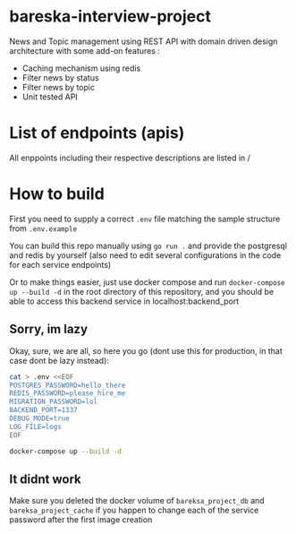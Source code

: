 # bareska-interview-project

News and Topic management using REST API with domain driven design architecture with some add-on features :
- Caching mechanism using redis
- Filter news by status
- Filter news by topic
- Unit tested API

# List of endpoints (apis)

All enppoints including their respective descriptions are listed in /

# How to build

First you need to supply a correct `.env` file matching the sample structure from `.env.example`

You can build this repo manually using `go run .` and provide the postgresql and redis by yourself (also need to edit several configurations in the code for each service endpoints)

Or to make things easier, just use docker compose and run `docker-compose up --build -d` in the root directory of this repository, and you should be able to access this backend service in localhost:backend_port

## Sorry, im lazy

Okay, sure, we are all, so here you go (dont use this for production, in that case dont be lazy instead):
```bash
cat > .env <<EOF
POSTGRES_PASSWORD=hello_there
REDIS_PASSWORD=please_hire_me
MIGRATION_PASSWORD=lol
BACKEND_PORT=1337
DEBUG_MODE=true
LOG_FILE=logs
EOF

docker-compose up --build -d
```

## It didnt work

Make sure you deleted the docker volume of `bareksa_project_db` and `bareksa_project_cache` if you happen to change each of the service password after the first image creation
